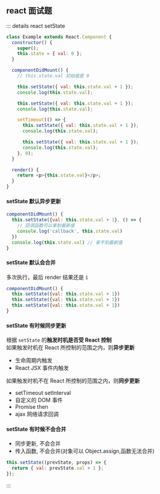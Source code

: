 ## react 面试题

::: details react setState

```javascript
class Example extends React.Component {
  constructor() {
    super();
    this.state = { val: 0 };
  }

  componentDidMount() {
    // this.state.val 初始值是 0

    this.setState({ val: this.state.val + 1 });
    console.log(this.state.val);

    this.setState({ val: this.state.val + 1 });
    console.log(this.state.val);

    setTimeout(() => {
      this.setState({ val: this.state.val + 1 });
      console.log(this.state.val);

      this.setState({ val: this.state.val + 1 });
      console.log(this.state.val);
    }, 0);
  }

  render() {
    return <p>{this.state.val}</p>;
  }
}
```

#### setState 默认异步更新

```javascript
componentDidMount() {
  this.setState({val: this.state.val + 1}, () => {
    // 回调函数可以拿到最新值
    console.log('callback', this.state.val)
  })
  console.log(this.state.val) // 拿不到最新值
}
```

#### setState 默认会合并

多次执行，最后 render 结果还是 `1`

```javascript
componentDidMount() {
  this.setState({val: this.state.val + 1})
  this.setState({val: this.state.val + 1})
  this.setState({val: this.state.val + 1})
}
```

#### setState 有时候同步更新

根据 `setState` 的**触发时机是否受 React 控制**  
如果触发时机在 React 所控制的范围之内，则**异步更新**

- 生命周期内触发
- React JSX 事件内触发

如果触发时机不在 React 所控制的范围之内，则**同步更新**

- setTimeout setInterval
- 自定义的 DOM 事件
- Promise then
- ajax 网络请求回调

#### setState 有时候不会合并

- 同步更新, 不会合并
- 传入函数, 不会合并(对象可以 Object.assign,函数无法合并)

```javascript
this.setState((prevState, props) => {
  return { val: prevState.val + 1 };
});
```

:::
